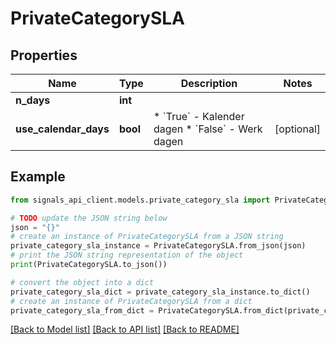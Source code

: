 # PrivateCategorySLA


## Properties

Name | Type | Description | Notes
------------ | ------------- | ------------- | -------------
**n_days** | **int** |  | 
**use_calendar_days** | **bool** | * &#x60;True&#x60; - Kalender dagen * &#x60;False&#x60; - Werk dagen | [optional] 

## Example

```python
from signals_api_client.models.private_category_sla import PrivateCategorySLA

# TODO update the JSON string below
json = "{}"
# create an instance of PrivateCategorySLA from a JSON string
private_category_sla_instance = PrivateCategorySLA.from_json(json)
# print the JSON string representation of the object
print(PrivateCategorySLA.to_json())

# convert the object into a dict
private_category_sla_dict = private_category_sla_instance.to_dict()
# create an instance of PrivateCategorySLA from a dict
private_category_sla_from_dict = PrivateCategorySLA.from_dict(private_category_sla_dict)
```
[[Back to Model list]](../README.md#documentation-for-models) [[Back to API list]](../README.md#documentation-for-api-endpoints) [[Back to README]](../README.md)


